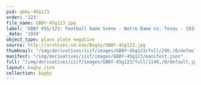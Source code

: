 ```yaml
---
pid: gbby-45g123
order: '123'
file_name: GBBY-45g123.jpg
label: 'GBBY 45G/123: Football Game Scene - Notre Dame vs. Texas - 1934'
_date: '1934'
object_type: glass plate negative
source: http://archives.nd.edu/Bagby/GBBY-45g123.jpg
thumbnail: "/img/derivatives/iiif/images/GBBY-45g123/full/250,/0/default.jpg"
manifest: "/img/derivatives/iiif/images/GBBY-45g123/manifest.json"
full: "/img/derivatives/iiif/images/GBBY-45g123/full/1140,/0/default.jpg"
layout: bagby_item
collection: bagby
---
```

